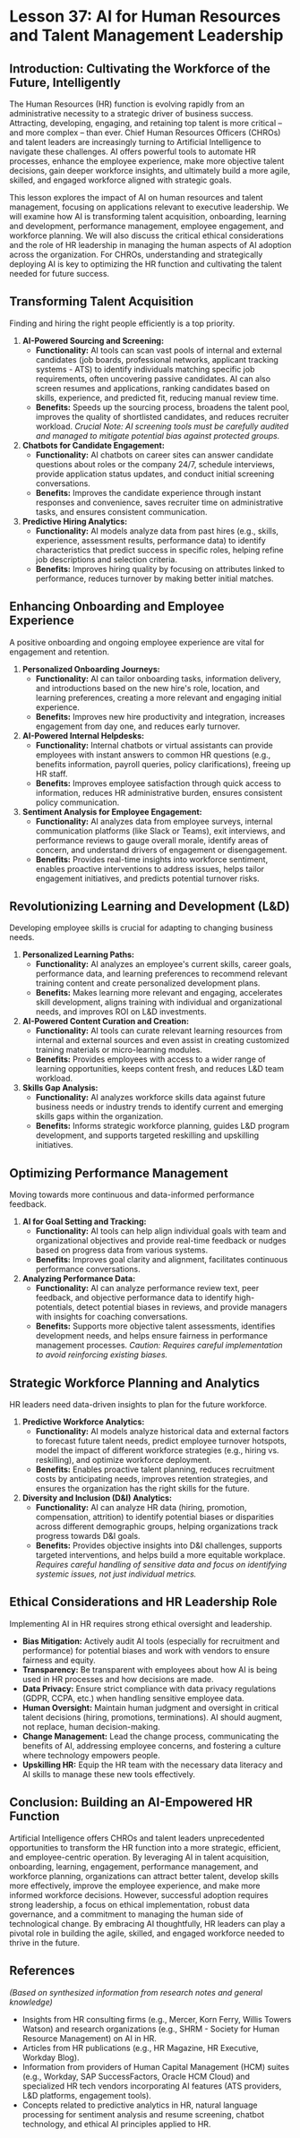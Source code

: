 # Lesson 37: AI for Human Resources and Talent Management Leadership

## Introduction: Cultivating the Workforce of the Future, Intelligently

The Human Resources (HR) function is evolving rapidly from an administrative necessity to a strategic driver of business success. Attracting, developing, engaging, and retaining top talent is more critical – and more complex – than ever. Chief Human Resources Officers (CHROs) and talent leaders are increasingly turning to Artificial Intelligence to navigate these challenges. AI offers powerful tools to automate HR processes, enhance the employee experience, make more objective talent decisions, gain deeper workforce insights, and ultimately build a more agile, skilled, and engaged workforce aligned with strategic goals.

This lesson explores the impact of AI on human resources and talent management, focusing on applications relevant to executive leadership. We will examine how AI is transforming talent acquisition, onboarding, learning and development, performance management, employee engagement, and workforce planning. We will also discuss the critical ethical considerations and the role of HR leadership in managing the human aspects of AI adoption across the organization. For CHROs, understanding and strategically deploying AI is key to optimizing the HR function and cultivating the talent needed for future success.

## Transforming Talent Acquisition

Finding and hiring the right people efficiently is a top priority.

1.  **AI-Powered Sourcing and Screening:**
    *   **Functionality:** AI tools can scan vast pools of internal and external candidates (job boards, professional networks, applicant tracking systems - ATS) to identify individuals matching specific job requirements, often uncovering passive candidates. AI can also screen resumes and applications, ranking candidates based on skills, experience, and predicted fit, reducing manual review time.
    *   **Benefits:** Speeds up the sourcing process, broadens the talent pool, improves the quality of shortlisted candidates, and reduces recruiter workload. *Crucial Note: AI screening tools must be carefully audited and managed to mitigate potential bias against protected groups.*
2.  **Chatbots for Candidate Engagement:**
    *   **Functionality:** AI chatbots on career sites can answer candidate questions about roles or the company 24/7, schedule interviews, provide application status updates, and conduct initial screening conversations.
    *   **Benefits:** Improves the candidate experience through instant responses and convenience, saves recruiter time on administrative tasks, and ensures consistent communication.
3.  **Predictive Hiring Analytics:**
    *   **Functionality:** AI models analyze data from past hires (e.g., skills, experience, assessment results, performance data) to identify characteristics that predict success in specific roles, helping refine job descriptions and selection criteria.
    *   **Benefits:** Improves hiring quality by focusing on attributes linked to performance, reduces turnover by making better initial matches.

## Enhancing Onboarding and Employee Experience

A positive onboarding and ongoing employee experience are vital for engagement and retention.

1.  **Personalized Onboarding Journeys:**
    *   **Functionality:** AI can tailor onboarding tasks, information delivery, and introductions based on the new hire's role, location, and learning preferences, creating a more relevant and engaging initial experience.
    *   **Benefits:** Improves new hire productivity and integration, increases engagement from day one, and reduces early turnover.
2.  **AI-Powered Internal Helpdesks:**
    *   **Functionality:** Internal chatbots or virtual assistants can provide employees with instant answers to common HR questions (e.g., benefits information, payroll queries, policy clarifications), freeing up HR staff.
    *   **Benefits:** Improves employee satisfaction through quick access to information, reduces HR administrative burden, ensures consistent policy communication.
3.  **Sentiment Analysis for Employee Engagement:**
    *   **Functionality:** AI analyzes data from employee surveys, internal communication platforms (like Slack or Teams), exit interviews, and performance reviews to gauge overall morale, identify areas of concern, and understand drivers of engagement or disengagement.
    *   **Benefits:** Provides real-time insights into workforce sentiment, enables proactive interventions to address issues, helps tailor engagement initiatives, and predicts potential turnover risks.

## Revolutionizing Learning and Development (L&D)

Developing employee skills is crucial for adapting to changing business needs.

1.  **Personalized Learning Paths:**
    *   **Functionality:** AI analyzes an employee's current skills, career goals, performance data, and learning preferences to recommend relevant training content and create personalized development plans.
    *   **Benefits:** Makes learning more relevant and engaging, accelerates skill development, aligns training with individual and organizational needs, and improves ROI on L&D investments.
2.  **AI-Powered Content Curation and Creation:**
    *   **Functionality:** AI tools can curate relevant learning resources from internal and external sources and even assist in creating customized training materials or micro-learning modules.
    *   **Benefits:** Provides employees with access to a wider range of learning opportunities, keeps content fresh, and reduces L&D team workload.
3.  **Skills Gap Analysis:**
    *   **Functionality:** AI analyzes workforce skills data against future business needs or industry trends to identify current and emerging skills gaps within the organization.
    *   **Benefits:** Informs strategic workforce planning, guides L&D program development, and supports targeted reskilling and upskilling initiatives.

## Optimizing Performance Management

Moving towards more continuous and data-informed performance feedback.

1.  **AI for Goal Setting and Tracking:**
    *   **Functionality:** AI tools can help align individual goals with team and organizational objectives and provide real-time feedback or nudges based on progress data from various systems.
    *   **Benefits:** Improves goal clarity and alignment, facilitates continuous performance conversations.
2.  **Analyzing Performance Data:**
    *   **Functionality:** AI can analyze performance review text, peer feedback, and objective performance data to identify high-potentials, detect potential biases in reviews, and provide managers with insights for coaching conversations.
    *   **Benefits:** Supports more objective talent assessments, identifies development needs, and helps ensure fairness in performance management processes. *Caution: Requires careful implementation to avoid reinforcing existing biases.*

## Strategic Workforce Planning and Analytics

HR leaders need data-driven insights to plan for the future workforce.

1.  **Predictive Workforce Analytics:**
    *   **Functionality:** AI models analyze historical data and external factors to forecast future talent needs, predict employee turnover hotspots, model the impact of different workforce strategies (e.g., hiring vs. reskilling), and optimize workforce deployment.
    *   **Benefits:** Enables proactive talent planning, reduces recruitment costs by anticipating needs, improves retention strategies, and ensures the organization has the right skills for the future.
2.  **Diversity and Inclusion (D&I) Analytics:**
    *   **Functionality:** AI can analyze HR data (hiring, promotion, compensation, attrition) to identify potential biases or disparities across different demographic groups, helping organizations track progress towards D&I goals.
    *   **Benefits:** Provides objective insights into D&I challenges, supports targeted interventions, and helps build a more equitable workplace. *Requires careful handling of sensitive data and focus on identifying systemic issues, not just individual metrics.*

## Ethical Considerations and HR Leadership Role

Implementing AI in HR requires strong ethical oversight and leadership.

*   **Bias Mitigation:** Actively audit AI tools (especially for recruitment and performance) for potential biases and work with vendors to ensure fairness and equity.
*   **Transparency:** Be transparent with employees about how AI is being used in HR processes and how decisions are made.
*   **Data Privacy:** Ensure strict compliance with data privacy regulations (GDPR, CCPA, etc.) when handling sensitive employee data.
*   **Human Oversight:** Maintain human judgment and oversight in critical talent decisions (hiring, promotions, terminations). AI should augment, not replace, human decision-making.
*   **Change Management:** Lead the change process, communicating the benefits of AI, addressing employee concerns, and fostering a culture where technology empowers people.
*   **Upskilling HR:** Equip the HR team with the necessary data literacy and AI skills to manage these new tools effectively.

## Conclusion: Building an AI-Empowered HR Function

Artificial Intelligence offers CHROs and talent leaders unprecedented opportunities to transform the HR function into a more strategic, efficient, and employee-centric operation. By leveraging AI in talent acquisition, onboarding, learning, engagement, performance management, and workforce planning, organizations can attract better talent, develop skills more effectively, improve the employee experience, and make more informed workforce decisions. However, successful adoption requires strong leadership, a focus on ethical implementation, robust data governance, and a commitment to managing the human side of technological change. By embracing AI thoughtfully, HR leaders can play a pivotal role in building the agile, skilled, and engaged workforce needed to thrive in the future.

## References

*(Based on synthesized information from research notes and general knowledge)*

*   Insights from HR consulting firms (e.g., Mercer, Korn Ferry, Willis Towers Watson) and research organizations (e.g., SHRM - Society for Human Resource Management) on AI in HR.
*   Articles from HR publications (e.g., HR Magazine, HR Executive, Workday Blog).
*   Information from providers of Human Capital Management (HCM) suites (e.g., Workday, SAP SuccessFactors, Oracle HCM Cloud) and specialized HR tech vendors incorporating AI features (ATS providers, L&D platforms, engagement tools).
*   Concepts related to predictive analytics in HR, natural language processing for sentiment analysis and resume screening, chatbot technology, and ethical AI principles applied to HR.

